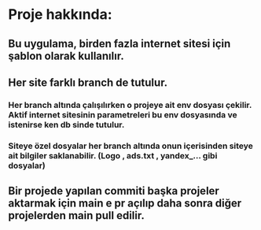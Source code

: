 # Proje hakkında: 
## Bu uygulama, birden fazla internet sitesi için şablon olarak kullanılır. 
## Her site farklı branch de tutulur. 
### Her branch altında çalışılırken o projeye ait env dosyası çekilir. Aktif internet sitesinin parametreleri bu env dosyasında ve istenirse ken db sinde tutulur.
### Siteye özel dosyalar her branch altında onun içerisinden siteye ait bilgiler saklanabilir. (Logo , ads.txt , yandex_... gibi dosyalar)
## Bir projede yapılan commiti başka projeler aktarmak için main e pr açılıp daha sonra diğer projelerden main pull edilir.